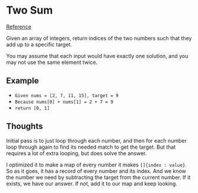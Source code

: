 # Two Sum
[Reference](https://leetcode.com/problems/two-sum/)

Given an array of integers, return indices of the two numbers such that they add up to a specific target.

You may assume that each input would have exactly one solution, and you may not use the same element twice.

## Example
* `Given nums = [2, 7, 11, 15], target = 9`
* `Because nums[0] + nums[1] = 2 + 7 = 9`
* `return [0, 1]`

## Thoughts
Initial pass is to just loop through each number, and then for each number loop through again to find its needed match to get the target. But that requires a lot of extra looping, but does solve the answer.

I optimized it to make a map of every number it makes `[]{index : value}`. So as it goes, it has a record of every number and its index. And we know the number we need by subtracting the target from the current number. If it exists, we have our answer. If not, add it to our map and keep looking.

